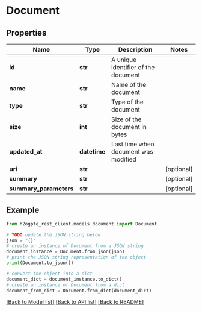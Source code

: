 # Document


## Properties

Name | Type | Description | Notes
------------ | ------------- | ------------- | -------------
**id** | **str** | A unique identifier of the document | 
**name** | **str** | Name of the document | 
**type** | **str** | Type of the document | 
**size** | **int** | Size of the document in bytes | 
**updated_at** | **datetime** | Last time when document was modified | 
**uri** | **str** |  | [optional] 
**summary** | **str** |  | [optional] 
**summary_parameters** | **str** |  | [optional] 

## Example

```python
from h2ogpte_rest_client.models.document import Document

# TODO update the JSON string below
json = "{}"
# create an instance of Document from a JSON string
document_instance = Document.from_json(json)
# print the JSON string representation of the object
print(Document.to_json())

# convert the object into a dict
document_dict = document_instance.to_dict()
# create an instance of Document from a dict
document_from_dict = Document.from_dict(document_dict)
```
[[Back to Model list]](../README.md#documentation-for-models) [[Back to API list]](../README.md#documentation-for-api-endpoints) [[Back to README]](../README.md)



